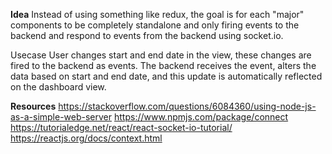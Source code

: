 **Idea**
Instead of using something like redux, the goal is for each "major" components to be completely standalone and only firing events to the backend and respond to events from the backend using socket.io.

Usecase
User changes start and end date in the view, these changes are fired to the backend as events. The backend receives the event, alters the data based on start and end date, and this update is automatically reflected on the dashboard view.

**Resources**
https://stackoverflow.com/questions/6084360/using-node-js-as-a-simple-web-server
https://www.npmjs.com/package/connect
https://tutorialedge.net/react/react-socket-io-tutorial/
https://reactjs.org/docs/context.html
